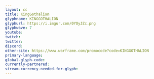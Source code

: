 ```yaml
---
layout: cc
title: KingGothalion
glyphname: KINGGOTHALION
glyphurl: https://i.imgur.com/0YOyJZc.png
glyphwave: 7
youtube: 
twitch: 
twitter: 
discord: 
other-site: https://www.warframe.com/promocode?code=KINGGOTHALION
primary-language: 
global-glyph-code: 
currently-partnered: 
stream-currency-needed-for-glyph: 
---
```


